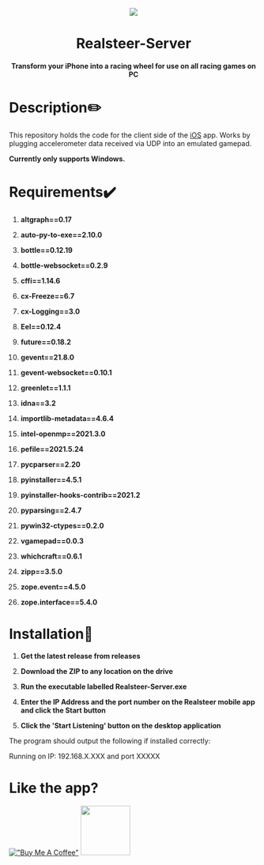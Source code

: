 <p align="center">
<img src="https://i.ibb.co/zhRN8hR/image.png" />
<h1 align="center">Realsteer-Server</h1>
<h4 align="center">Transform your iPhone into a racing wheel for use on all racing games on PC</h4>

# Description✏️

This repository holds the code for the client side of the [iOS](https://github.com/AaryaGadekar/udp-gamepad-ios) app. Works by plugging accelerometer data received via UDP into an emulated gamepad.

**Currently only supports Windows.**

# Requirements✔️

1.  **altgraph==0.17**

2.  **auto-py-to-exe==2.10.0**

3.  **bottle==0.12.19**

4.  **bottle-websocket==0.2.9**

5.  **cffi==1.14.6**

6.  **cx-Freeze==6.7**

7.  **cx-Logging==3.0**

8.  **Eel==0.12.4**

9.  **future==0.18.2**

10. **gevent==21.8.0**

11. **gevent-websocket==0.10.1**

12. **greenlet==1.1.1**

13. **idna==3.2**

14. **importlib-metadata==4.6.4**

15. **intel-openmp==2021.3.0**

16. **pefile==2021.5.24**

17. **pycparser==2.20**

18. **pyinstaller==4.5.1**

19. **pyinstaller-hooks-contrib==2021.2**

20. **pyparsing==2.4.7**

21. **pywin32-ctypes==0.2.0**

22. **vgamepad==0.0.3**

23. **whichcraft==0.6.1**

24. **zipp==3.5.0**

25. **zope.event==4.5.0**

26. **zope.interface==5.4.0**

# Installation💽

1.  **Get the latest release from releases**

2.  **Download the ZIP to any location on the drive**

3.  **Run the executable labelled Realsteer-Server.exe**

4.  **Enter the IP Address and the port number on the Realsteer mobile app and click the Start button**

5.  **Click the 'Start Listening' button on the desktop application**

The program should output the following if installed correctly:

Running on IP: 192.168.X.XXX and port XXXXX

# Like the app?

[!["Buy Me A Coffee"](https://www.buymeacoffee.com/assets/img/custom_images/orange_img.png)](https://www.buymeacoffee.com/aaryagadekar)
<a href="https://www.qries.com/"><img src="https://i.ibb.co/zhRN8hR/image.png" style="width:100px"></img></a>

